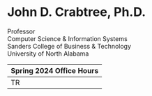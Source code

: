 # John D. Crabtree, Ph.D.
Professor  
Computer Science & Information Systems  
Sanders College of Business & Technology  
University of North Alabama  

|    Spring 2024 Office Hours    |
| ------------------------------ |
| TR | 12:15 to 2pm; 3:15 to 5pm |


